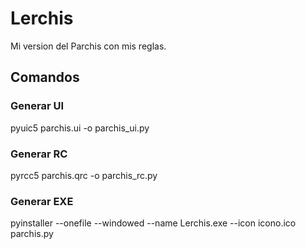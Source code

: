 # Lerchis
Mi version del Parchis con mis reglas.

## Comandos
### Generar UI
pyuic5 parchis.ui -o parchis_ui.py

### Generar RC
pyrcc5 parchis.qrc -o parchis_rc.py

### Generar EXE
pyinstaller --onefile --windowed --name Lerchis.exe --icon icono.ico parchis.py
